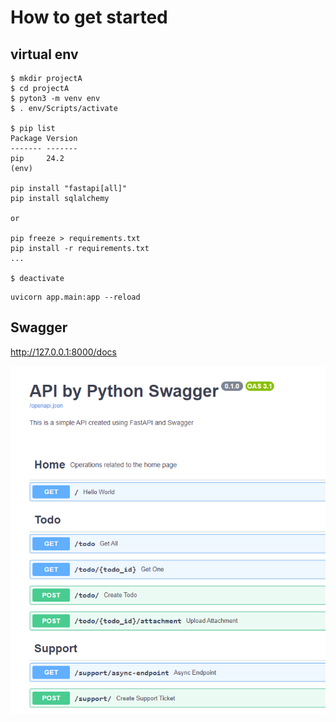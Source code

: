 # How to get started

## virtual env
```
$ mkdir projectA
$ cd projectA
$ pyton3 -m venv env
$ . env/Scripts/activate

$ pip list
Package Version
------- -------
pip     24.2
(env)

pip install "fastapi[all]"
pip install sqlalchemy

or 

pip freeze > requirements.txt 
pip install -r requirements.txt
...

$ deactivate
```

```script
uvicorn app.main:app --reload
```

## Swagger
http://127.0.0.1:8000/docs

![alt text](swagger.png)